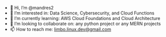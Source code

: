- 👋 Hi, I’m @mandres2
- 👀 I’m interested in: Data Science, Cybersecurity, and Cloud Functions
- 🌱 I’m currently learning: AWS Cloud Foundations and Cloud Architecture
- 💞️ I’m looking to collaborate on: any python project or any MERN projects
- 📫 How to reach me: limbo.linux.dev@gmail.com

<!---
mandres2/mandres2 is a ✨ special ✨ repository because its `README.md` (this file) appears on your GitHub profile.
You can click the Preview link to take a look at your changes.
--->
